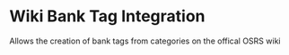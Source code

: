 # Wiki Bank Tag Integration
Allows the creation of bank tags from categories on the offical OSRS wiki